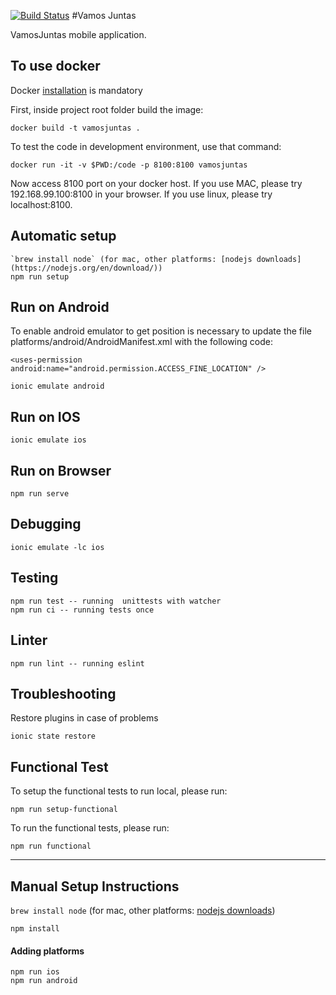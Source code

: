 [![Build Status](https://snap-ci.com/VamosJuntas/vamosjuntas/branch/master/build_image)](https://snap-ci.com/VamosJuntas/vamosjuntas/branch/master)
#Vamos Juntas

VamosJuntas mobile application.

## To use docker

Docker [installation](https://docs.docker.com/engine/installation/) is mandatory

First, inside project root folder build the image:

```
docker build -t vamosjuntas .
````

To test the code in development environment, use that command:

```
docker run -it -v $PWD:/code -p 8100:8100 vamosjuntas
```

Now access 8100 port on your docker host. If you use MAC, please try 192.168.99.100:8100 in your browser. If you use linux, please try localhost:8100.


## Automatic setup

```
`brew install node` (for mac, other platforms: [nodejs downloads](https://nodejs.org/en/download/))
npm run setup
```

## Run on Android

To enable android emulator to get position is necessary to update the file platforms/android/AndroidManifest.xml with the following code:

```
<uses-permission android:name="android.permission.ACCESS_FINE_LOCATION" />
```

```
ionic emulate android
```

## Run on IOS

```
ionic emulate ios
```

## Run on Browser

```
npm run serve
```

## Debugging

```
ionic emulate -lc ios
```

## Testing

```
npm run test -- running  unittests with watcher
npm run ci -- running tests once
```
## Linter

```
npm run lint -- running eslint
```
## Troubleshooting

Restore plugins in case of problems

```
ionic state restore
```

## Functional Test

To setup the functional tests to run local, please run:
```
npm run setup-functional
```

To run the functional tests, please run:
```
npm run functional
```
----------------------------------------------------
## Manual Setup Instructions

`brew install node` (for mac, other platforms: [nodejs downloads](https://nodejs.org/en/download/))

```
npm install

```

#### Adding platforms

```
npm run ios
npm run android
```
